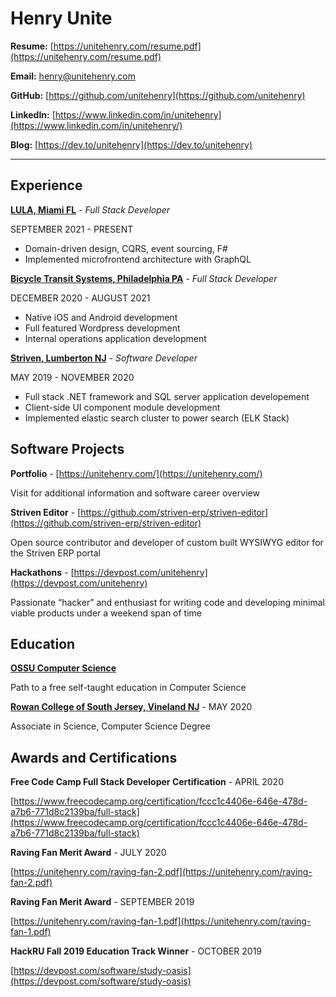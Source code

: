# Henry Unite

**Resume:** [https://unitehenry.com/resume.pdf](https://unitehenry.com/resume.pdf)

**Email:** [henry@unitehenry.com](mailto:henry@unitehenry.com)

**GitHub:** [https://github.com/unitehenry](https://github.com/unitehenry)

**LinkedIn:** [https://www.linkedin.com/in/unitehenry](https://www.linkedin.com/in/unitehenry/)

**Blog:** [https://dev.to/unitehenry](https://dev.to/unitehenry)

---

## Experience

[**LULA, Miami FL**](https://lula.is/) - *Full Stack Developer*

SEPTEMBER 2021 - PRESENT

* Domain-driven design, CQRS, event sourcing, F#
* Implemented microfrontend architecture with GraphQL

[**Bicycle Transit Systems, Philadelphia PA**](https://www.bicycletransit.com/) - *Full Stack Developer*

DECEMBER 2020 - AUGUST 2021

* Native iOS and Android development
* Full featured Wordpress development
* Internal operations application development

[**Striven, Lumberton NJ**](https://striven.com/) - *Software Developer*

MAY 2019 - NOVEMBER 2020

* Full stack .NET framework and SQL server application developement
* Client-side UI component module development
* Implemented elastic search cluster to power search (ELK Stack)

## Software Projects

**Portfolio** - [https://unitehenry.com/](https://unitehenry.com/)

Visit for additional information and software career overview

**Striven Editor** - [https://github.com/striven-erp/striven-editor](https://github.com/striven-erp/striven-editor)

Open source contributor and developer of custom built WYSIWYG editor for the Striven ERP portal

**Hackathons** - [https://devpost.com/unitehenry](https://devpost.com/unitehenry)

Passionate “hacker” and enthusiast for writing code and developing minimal viable products under a weekend span of time

## Education

[**OSSU Computer Science**](https://unitehenry.com/ossu)

Path to a free self-taught education in Computer Science

[**Rowan College of South Jersey, Vineland NJ**](https://rcsj.edu/) - MAY 2020

Associate in Science, Computer Science Degree

## Awards and Certifications

**Free Code Camp Full Stack Developer Certification** - APRIL 2020

[https://www.freecodecamp.org/certification/fccc1c4406e-646e-478d-a7b6-771d8c2139ba/full-stack](https://www.freecodecamp.org/certification/fccc1c4406e-646e-478d-a7b6-771d8c2139ba/full-stack)

**Raving Fan Merit Award** - JULY 2020

[https://unitehenry.com/raving-fan-2.pdf](https://unitehenry.com/raving-fan-2.pdf)

**Raving Fan Merit Award** - SEPTEMBER 2019

[https://unitehenry.com/raving-fan-1.pdf](https://unitehenry.com/raving-fan-1.pdf)


**HackRU Fall 2019 Education Track Winner** - OCTOBER 2019

[https://devpost.com/software/study-oasis](https://devpost.com/software/study-oasis)
